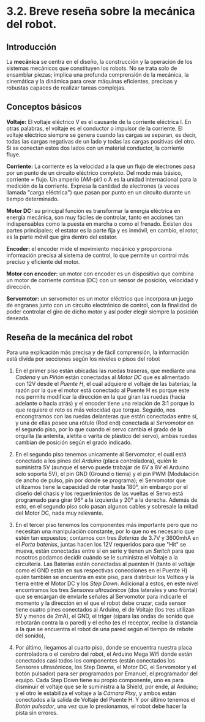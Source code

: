 # 3.2. Breve reseña sobre la mecánica del robot.
## Introducción
La **mecánica** se centra en el diseño, la construcción y la operación de los sistemas mecánicos que constituyen los robots. No se trata solo de ensamblar piezas; implica una profunda comprensión de la mecánica, la cinemática y la dinámica para crear máquinas eficientes, precisas y robustas capaces de realizar tareas complejas.

## Conceptos básicos
**Voltaje:** El voltaje eléctrico V es el causante de la corriente eléctrica I. En otras palabras, el voltaje es el conductor o impulsor de la corriente.
El voltaje eléctrico siempre se genera cuando las cargas se separan, es decir, todas las cargas negativas de un lado y todas las cargas positivas del otro. Si se conectan estos dos lados con un material conductor, la corriente fluye.  

**Corriente:** La corriente es la velocidad a la que un flujo de electrones pasa por un punto de un circuito eléctrico completo. Del modo más básico, corriente = flujo.
Un amperio (AM-pir) o A es la unidad internacional para la medición de la corriente. Expresa la cantidad de electrones (a veces llamada "carga eléctrica") que pasan por punto en un circuito durante un tiempo determinado.   

**Motor DC:** su principal función es transformar la energía eléctrica en energía mecánica, son muy fáciles de controlar, tanto en acciones tan indispensables como la puesta en marcha o como el frenado. Existen dos partes principales; el estator es la parte fija y es inmóvil, en cambio, el rotor, es la parte móvil que gira dentro del estator.

**Encoder:** el encoder mide el movimiento mecánico y proporciona información precisa al sistema de control, lo que permite un control más preciso y eficiente del motor.

**Motor con encoder:** un motor con encoder es un dispositivo que combina un motor de corriente continua (DC) con un sensor de posición, velocidad y dirección.

**Servomotor:** un servomotor es un motor eléctrico que incorpora un juego de engranes junto con un circuito electrónico de control, con la finalidad de poder controlar el giro de dicho motor y así poder elegir siempre la posición deseada.

## Reseña de la mecánica del robot  
Para una explicación más precisa y de fácil comprensión, la información está divida por secciones según los niveles o pisos del robot

1. En el primer piso están ubicadas las ruedas traseras, que mediante una *Cadena* y un *Piñón* están conectadas al *Motor DC* que es alimentado con 12V desde el *Puente H*, el cuál adquiere el voltaje de las baterías; la razón por la que el motor está conectado al Puente H es porque este nos permite modificar la dirección en la que giran las ruedas (hacia adelante o hacia atrás) y el encoder tiene una relación de 3:1 porque lo que requiere el reto es más velocidad que torque. Seguido, nos encongtramos con las ruedas delanteras que están conectadas entre sí, y una de ellas posee una rótulo (Rod end) conectada al *Servomotor* en el segundo piso, por lo que cuando el servo cambia el grado de la orquilla (la antenita, aletita o varita de plástico del servo), ambas ruedas cambian de posición según el grado indicado.

2. En el segundo piso tenemos unicamente al Servomotor, el cuál está conectado a los pines del *Arduino* (placa controladora), quién le suministra 5V (aunque el servo puede trabajar de 6V a 8V el Arduino solo soporta 5V), el pin GND (Ground o tierra) y el pin PWM (Modulación de ancho de pulso, pin por donde se programa); el Servomotor que utilizamos tiene la capacidad de rotar hasta 180°, sin embargo por el diseño del chasis y los requerimientos de las vueltas el Servo está programado para girar 96° a la izquierda y 20° a la derecha. Además de esto, en el segundo piso solo pasan algunos cables y sobresale la mitad del Motor DC, nada muy relevante.

3. En el tercer piso tenemos los componentes más importante pero que no necesitan una manipulación constante, por lo que no es necesario que estén tan expuestos; contamos con tres *Baterías* de 3.7V y 3600mhA en el *Porta baterías*, juntas hacen los 12V requeridos para que "Hit" se mueva, están conectadas entre sí en serie y tienen un *Switch* para que nosotros podamos decidir cuándo se le suministra el Voltaje a la circuitería. Las Baterías están conectadas al puenten H (tanto el voltaje como el GND están en sus respectivas conecciones en el Puente H) quién también se encuentra en este piso, para distribuir los Voltios y la tierra entre el Motor DC y los *Step Down*. Adicional a estos, en este nivel encontramos los tres *Sensores ultrasónicos* (dos laterales y uno frontal) que se encargan de enviarle señales al Servomotor para indicarle el momento y la dirección en el que el robot debe cruzar, cada sensor tiene cuatro pines conectados al Arduino, el de Voltaje (los tres utilizan 5V y menos de 2mA), el GND, el triger (sipara las ondas de sonido que rebotarán contra la o pared) y el echo (es el receptor, recibe la distancia a la que se encuentra el robot de una pared según el tiempo de rebote del sonido), 

4. Por último, llegamos al cuarto piso, donde se encuentra nuestra placa controladora o el cerebro del robot, el Arduino Mega Wifi donde están conectados casi todos los componentes (están conectados los Sensores ultrasónicos, los Step Downs, el Motor DC, el Servomotor y el botón pulsador) para ser programados por Emanuel, el programador del equipo. 
Cada Step Down tiene su propio componente, uno es para disminuir el voltaje que se le suministra a la Shield, por ende, al Arduino; y el otro le estabiliza el voltaje a la *Cámara Pixy*, y ambos están conectados a la salida de Voltaje del Puente H. Y por último tenemos el *Botón pulsador*, una vez que lo presionamos, el robot debe hacer la pista sin errores. 
